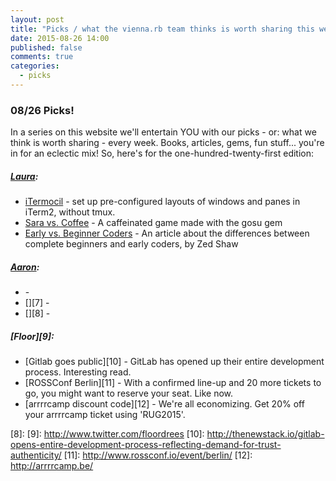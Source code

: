```yaml
---
layout: post
title: "Picks / what the vienna.rb team thinks is worth sharing this week"
date: 2015-08-26 14:00
published: false
comments: true
categories:
  - picks
---
```


### 08/26 Picks!

In a series on this website we'll entertain YOU with our picks - or: what we think is worth sharing - every week.
Books, articles, gems, fun stuff... you're in for an eclectic mix! So, here's for the one-hundred-twenty-first edition:

##### [Laura][1]:
- [iTermocil][2] - set up pre-configured layouts of windows and panes in iTerm2, without tmux.
- [Sara vs. Coffee][3] - A caffeinated game made with the gosu gem
- [Early vs. Beginner Coders][4] - An article about the differences between complete beginners and early coders, by Zed Shaw

##### [Aaron][5]:
- [][6] -
- [][7] -
- [][8] -


##### [Floor][9]:
- [Gitlab goes public][10] - GitLab has opened up their entire development process. Interesting read.
- [ROSSConf Berlin][11] - With a confirmed line-up and 20 more tickets to go, you might want to reserve your seat. Like now.
- [arrrrcamp discount code][12] - We're all economizing. Get 20% off your arrrrcamp ticket using 'RUG2015'.


[1]: http://www.twitter.com/alicetragedy
[2]: https://github.com/TomAnthony/itermocil
[3]: https://github.com/lislis/sara-vs-coffee
[4]: http://zedshaw.com/2015/06/16/early-vs-beginning-coders/
[5]: http://www.twitter.com/mraaroncruz
[6]:
[7]:
[8]:
[9]: http://www.twitter.com/floordrees
[10]: http://thenewstack.io/gitlab-opens-entire-development-process-reflecting-demand-for-trust-authenticity/
[11]: http://www.rossconf.io/event/berlin/
[12]: http://arrrrcamp.be/
